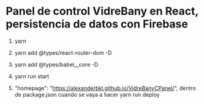 # Panel de control VidreBany en React, persistencia de datos con Firebase

1. yarn
2. yarn add @types/react-router-dom -D
3. yarn add @types/babel__core -D
3. yarn run start

4. "homepage": "https://alexanderbkl.github.io/VidreBanyCPanel/", dentro de package.json cuando se vaya a hacer yarn run deploy